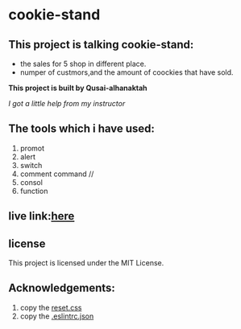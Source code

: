 # cookie-stand

## This project is talking cookie-stand:
* the sales for 5 shop in different place. 
* numper of custmors,and the amount of coockies that have sold. 

**This project is built by Qusai-alhanaktah**

*I got a little help from my instructor*

## The tools which i have used:
1. promot 
2. alert
3. switch
4. comment command //
5. consol
6. function

## live link:[here](https://qusai-alhanaktah.github.io/cookie-stand/)

## license
This project is licensed under the MIT License.

## Acknowledgements:
1. copy the [reset.css](https://meyerweb.com/eric/tools/css/reset/)
2. copy the [.eslintrc.json](https://github.com/LTUC/amman-201d2/blob/master/configs/.eslintrc.json)
